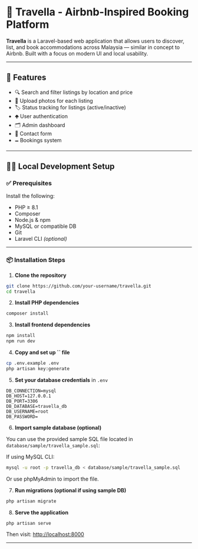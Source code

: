 # 🏡 Travella - Airbnb-Inspired Booking Platform

**Travella** is a Laravel-based web application that allows users to discover, list, and book accommodations across Malaysia — similar in concept to Airbnb. Built with a focus on modern UI and local usability.

---

## 🚀 Features

- 🔍 Search and filter listings by location and price
- 📸 Upload photos for each listing
- 🏷️ Status tracking for listings (active/inactive)
- 🢁 User authentication
- 🗂️ Admin dashboard
- 💬 Contact form
- 🗕️ Bookings system

---

## 🧑‍💻 Local Development Setup

### ✅ Prerequisites

Install the following:

- PHP ≥ 8.1
- Composer
- Node.js & npm
- MySQL or compatible DB
- Git
- Laravel CLI *(optional)*

---

### 📦 Installation Steps

1. **Clone the repository**

```bash
git clone https://github.com/your-username/travella.git
cd travella
```

2. **Install PHP dependencies**

```bash
composer install
```

3. **Install frontend dependencies**

```bash
npm install
npm run dev
```

4. **Copy and set up **``** file**

```bash
cp .env.example .env
php artisan key:generate
```

5. **Set your database credentials** in `.env`

```dotenv
DB_CONNECTION=mysql
DB_HOST=127.0.0.1
DB_PORT=3306
DB_DATABASE=travella_db
DB_USERNAME=root
DB_PASSWORD=
```

6. **Import sample database (optional)**

You can use the provided sample SQL file located in `database/sample/travella_sample.sql`:

If using MySQL CLI:

```bash
mysql -u root -p travella_db < database/sample/travella_sample.sql
```

Or use phpMyAdmin to import the file.

7. **Run migrations (optional if using sample DB)**

```bash
php artisan migrate
```

8. **Serve the application**

```bash
php artisan serve
```

Then visit: [http://localhost:8000](http://localhost:8000)

---

